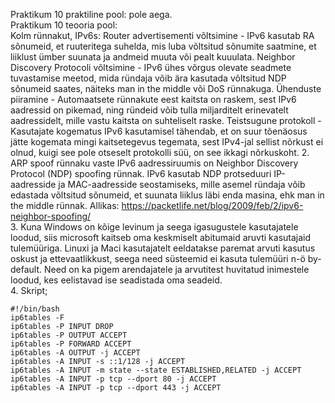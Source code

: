 Praktikum 10 praktiline pool: pole aega.
<br>
Praktikum 10 teooria pool:
<br>
Kolm rünnakut, IPv6s:
Router advertisementi võltsimine - IPv6 kasutab RA sõnumeid, et ruuteritega suhelda, mis luba  võltsitud sõnumite saatmine,
et liiklust ümber suunata ja andmeid muuta või pealt kuuulata.
Neighbor Discovery Protocoli võltsimine - IPv6 ühes võrgus olevate seadmete tuvastamise meetod, mida ründaja võib ära kasutada võltsitud NDP sõnumeid saates, 
näiteks man in the middle või DoS rünnakuga.
Ühenduste piiramine - Automaatsete rünnakute eest kaitsta on raskem, sest IPv6 aadressid on pikemad, ning ründeid võib tulla miljarditelt erinevatelt aadressidelt, mille vastu kaitsta on suhteliselt raske.
Teistsugune protokoll - Kasutajate kogematus IPv6 kasutamisel tähendab, et on suur tõenäosus jätte kogemata mingi kaitsetegevus tegemata, sest IPv4-jal sellist nõrkust ei olnud,
kuigi see pole otseselt protokolli süü, on see ikkagi nõrkuskoht.
2. ARP spoof rünnaku vaste IPv6 aadressiruumis on Neighbor Discovery Protocol
(NDP) spoofing rünnak. IPv6 kasutab NDP protseduuri IP-aadresside ja
MAC-aadresside seostamiseks, mille asemel ründaja võib edastada võltsitud sõnumeid, et suunata liiklus läbi enda masina, ehk man in the middle rünnak.
Allikas:
https://packetlife.net/blog/2009/feb/2/ipv6-neighbor-spoofing/
<br>
3. Kuna Windows on kõige levinum ja seega igasugustele kasutajatele loodud, siis microsoft kaitseb oma keskmiselt abitumaid aruvti kasutajaid tulemüüriga. 
Linuxi ja Maci kasutajatelt eeldatakse paremat arvuti kasutus oskust ja ettevaatlikkust, seega need süsteemid ei kasuta tulemüüri n-ö by-default. 
Need on ka pigem arendajatele ja arvutitest huvitatud inimestele loodud, kes eelistavad ise seadistada oma seadeid. 
<br>
4.
Skript;
```shell
#!/bin/bash
ip6tables -F
ip6tables -P INPUT DROP
ip6tables -P OUTPUT ACCEPT
ip6tables -P FORWARD ACCEPT
ip6tables -A OUTPUT -j ACCEPT
ip6tables -A INPUT -s ::1/128 -j ACCEPT
ip6tables -A INPUT -m state --state ESTABLISHED,RELATED -j ACCEPT
ip6tables -A INPUT -p tcp --dport 80 -j ACCEPT
ip6tables -A INPUT -p tcp --dport 443 -j ACCEPT
```
